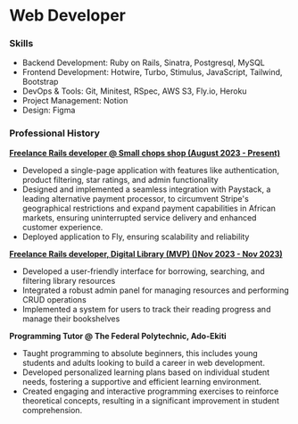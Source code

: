 # Web Developer

### Skills
- Backend Development: Ruby on Rails, Sinatra, Postgresql, MySQL
- Frontend Development: Hotwire, Turbo, Stimulus, JavaScript, Tailwind, Bootstrap
- DevOps & Tools: Git, Minitest, RSpec, AWS S3, Fly.io, Heroku
- Project Management: Notion
- Design: Figma

### Professional History
**[Freelance Rails developer @ Small chops shop (August 2023 - Present)](https://small-chops-shop.fly.dev/)**
- Developed a single-page application with features like authentication, product filtering, star ratings, and admin functionality
- Designed and implemented a seamless integration with Paystack, a leading alternative payment processor, to circumvent Stripe's        geographical restrictions and expand payment capabilities in African markets, ensuring uninterrupted service delivery and enhanced  customer experience.
- Deployed application to Fly, ensuring scalability and reliability

**[Freelance Rails developer, Digital Library (MVP) ()Nov 2023 - Nov 2023)](https://digital-library.fly.dev/)**
- Developed a user-friendly interface for borrowing, searching, and filtering library resources
- Integrated a robust admin panel for managing resources and performing CRUD operations
- Implemented a system for users to track their reading progress and manage their bookshelves

**Programming Tutor @ The Federal Polytechnic, Ado-Ekiti**
- Taught programming to absolute beginners, this includes young students and adults looking to build a career in web development.
- Developed personalized learning plans based on individual student needs, fostering a supportive and efficient learning environment.
- Created engaging and interactive programming exercises to reinforce theoretical concepts, resulting in a significant improvement in student comprehension.
